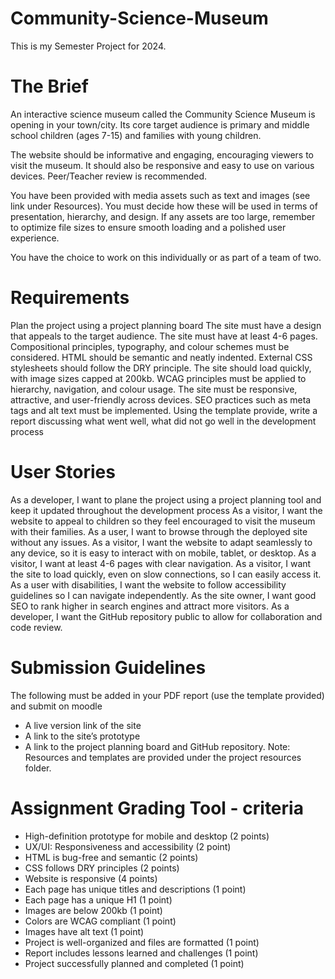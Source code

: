# Community-Science-Museum
This is my Semester Project for 2024.

# The Brief
An interactive science museum called the Community Science Museum is opening in your town/city. Its core target audience is primary and middle school children (ages 7-15) and families with young children.

The website should be informative and engaging, encouraging viewers to visit the museum. It should also be responsive and easy to use on various devices. Peer/Teacher review is recommended.

You have been provided with media assets such as text and images (see link under Resources). You must decide how these will be used in terms of presentation, hierarchy, and design. If any assets are too large, remember to optimize file sizes to ensure smooth loading and a polished user experience.

You have the choice to work on this individually or as part of a team of two.

# Requirements
Plan the project using a project planning board
The site must have a design that appeals to the target audience.
The site must have at least 4-6 pages.
Compositional principles, typography, and colour schemes must be considered.
HTML should be semantic and neatly indented.
External CSS stylesheets should follow the DRY principle.
The site should load quickly, with image sizes capped at 200kb.
WCAG principles must be applied to hierarchy, navigation, and colour usage.
The site must be responsive, attractive, and user-friendly across devices.
SEO practices such as meta tags and alt text must be implemented.
Using the template provide, write a report discussing what went well, what did not go well in the development process

# User Stories
As a developer, I want to plane the project using a project planning tool and keep it updated throughout the development process
As a visitor, I want the website to appeal to children so they feel encouraged to visit the museum with their families.
As a user, I want to browse through the deployed site without any issues.
As a visitor, I want the website to adapt seamlessly to any device, so it is easy to interact with on mobile, tablet, or desktop.
As a visitor, I want at least 4-6 pages with clear navigation.
As a visitor, I want the site to load quickly, even on slow connections, so I can easily access it.
As a user with disabilities, I want the website to follow accessibility guidelines so I can navigate independently.
As the site owner, I want good SEO to rank higher in search engines and attract more visitors.
As a developer, I want the GitHub repository public to allow for collaboration and code review.

# Submission Guidelines
The following must be added in your PDF report (use the template provided) and submit on moodle

- A live version link of the site
- A link to the site’s prototype
- A link to the project planning board and GitHub repository.
Note: Resources and templates are provided under the project resources folder.

# Assignment Grading Tool - criteria

 - High-definition prototype for mobile and desktop (2 points)
 - UX/UI: Responsiveness and accessibility (2 point)
 - HTML is bug-free and semantic (2 points)
 - CSS follows DRY principles (2 points)
 - Website is responsive (4 points)
 - Each page has unique titles and descriptions (1 point)
 - Each page has a unique H1 (1 point)
 - Images are below 200kb (1 point)
 - Colors are WCAG compliant (1 point)
 - Images have alt text (1 point)
 - Project is well-organized and files are formatted (1 point)
 - Report includes lessons learned and challenges (1 point)
 - Project successfully planned and completed (1 point)